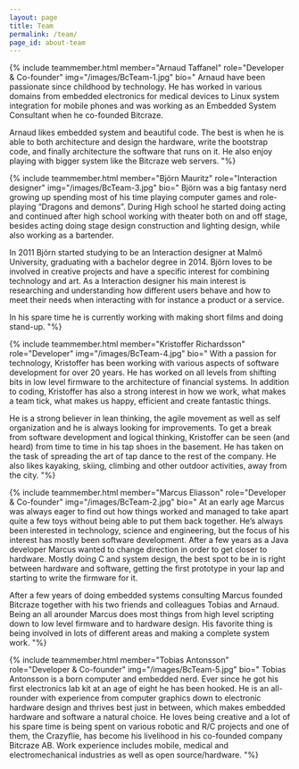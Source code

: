 ```yaml
---
layout: page
title: Team
permalink: /team/
page_id: about-team
---
```



{% include teammember.html member="Arnaud Taffanel" role="Developer & Co-founder" img="/images/BcTeam-1.jpg" bio="
Arnaud have been passionate since childhood by technology. He has worked in various domains from embedded electronics for medical devices to Linux system integration for mobile phones and was working as an Embedded System Consultant when he co-founded Bitcraze.

Arnaud likes embedded system and beautiful code. The best is when he is able to both architecture and design the hardware, write the bootstrap code, and finally architecture the software that runs on it. He also enjoy playing with bigger system like the Bitcraze web servers.
"%}


{% include teammember.html member="Björn Mauritz" role="Interaction designer" img="/images/BcTeam-3.jpg" bio="
Björn was a big fantasy nerd growing up spending most of his time playing computer games and role-playing “Dragons and demons”. During High school he started doing acting and continued after high school working with theater both on and off stage, besides acting doing stage design construction and lighting design, while also working as a bartender.

In 2011 Björn started studying to be an Interaction designer at Malmö University, graduating with a bachelor degree in 2014. Björn loves to be involved in creative projects and have a specific interest for combining technology and art. 
As a Interaction designer his main interest is researching and understanding how different users behave and how to meet their needs when interacting with for instance a product or a service.

In his spare time he is currently working with making short films and doing stand-up.
"%}


{% include teammember.html member="Kristoffer Richardsson" role="Developer" img="/images/BcTeam-4.jpg" bio="
With a passion for technology, Kristoffer has been working with various aspects of software development for over 20 years. He has worked on all levels from shifting bits in low level firmware to the architecture of financial systems. In addition to coding, Kristoffer has also a strong interest in how we work, what makes a team tick, what makes us happy, efficient and create fantastic things.

He is a strong believer in lean thinking, the agile movement as well as self organization and he is always looking for improvements. To get a break from software development and logical thinking, Kristoffer can be seen (and heard) from time to time in his tap shoes in the basement. He has taken on the task of spreading the art of tap dance to the rest of the company. He also likes kayaking, skiing, climbing and other outdoor activities, away from the city.
"%}


{% include teammember.html member="Marcus Eliasson" role="Developer & Co-founder" img="/images/BcTeam-2.jpg" bio="
At an early age Marcus was always eager to find out how things worked and managed to take apart quite a few toys without being able to put them back together. He’s always been interested in technology, science and engineering, but the focus of his interest has mostly been software development.
After a few years as a Java developer Marcus wanted to change direction in order to get closer to hardware. Mostly doing C and system design, the best spot to be in is right between hardware and software, getting the first prototype in your lap and starting to write the firmware for it. 

After a few years of doing embedded systems consulting Marcus founded Bitcraze together with his two friends and colleagues Tobias and Arnaud.
Being an all arounder Marcus does most things from high level scripting down to low level firmware and to hardware design. His favorite thing is being involved in lots of different areas and making a complete system work.
"%}


{% include teammember.html member="Tobias Antonsson" role="Developer & Co-founder" img="/images/BcTeam-5.jpg" bio="
Tobias Antonsson is a born computer and embedded nerd. Ever since he got his first electronics lab kit at an age of eight he has been hooked. He is an all-rounder with experience from computer graphics down to electronic hardware design and thrives best just in between, which makes embedded hardware and software a natural choice. 
He loves being creative and a lot of his spare time is being spent on various robotic and R/C projects and one of them, the Crazyflie, has become his livelihood in his co-founded company Bitcraze AB. Work experience includes mobile, medical and electromechanical industries as well as open source/hardware. 
"%}




